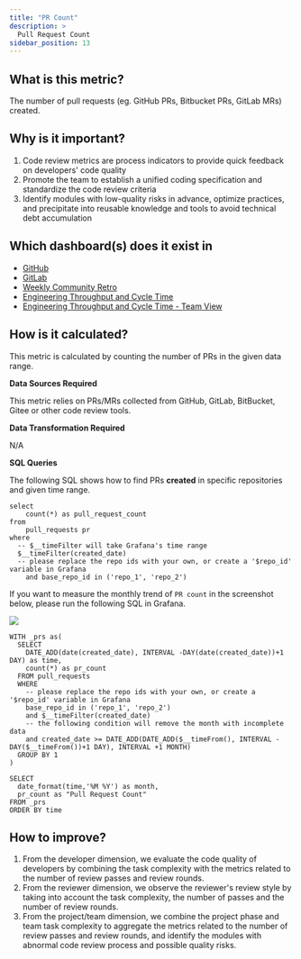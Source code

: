 ```yaml
---
title: "PR Count"
description: >
  Pull Request Count
sidebar_position: 13
---
```


## What is this metric? 
The number of pull requests (eg. GitHub PRs, Bitbucket PRs, GitLab MRs) created.

## Why is it important?
1. Code review metrics are process indicators to provide quick feedback on developers' code quality
2. Promote the team to establish a unified coding specification and standardize the code review criteria
3. Identify modules with low-quality risks in advance, optimize practices, and precipitate into reusable knowledge and tools to avoid technical debt accumulation

## Which dashboard(s) does it exist in
- [GitHub](../../../livedemo/DataSources/GitHub)
- [GitLab](../../../livedemo/DataSources/GitLab)
- [Weekly Community Retro](../../../livedemo/OSSMaintainers/WeeklyCommunityRetro)
- [Engineering Throughput and Cycle Time](../../../livedemo/EngineeringLeads/EngineeringThroughputAndCycleTime)
- [Engineering Throughput and Cycle Time - Team View](../../../livedemo/EngineeringLeads/EngineeringThroughputAndCycleTimeTeamView)


## How is it calculated?
This metric is calculated by counting the number of PRs in the given data range.

<b>Data Sources Required</b>

This metric relies on PRs/MRs collected from GitHub, GitLab, BitBucket, Gitee or other code review tools.

<b>Data Transformation Required</b>

N/A

<b>SQL Queries</b>

The following SQL shows how to find PRs **created** in specific repositories and given time range.

```
select
	count(*) as pull_request_count
from 
	pull_requests pr
where
  -- $__timeFilter will take Grafana's time range
  $__timeFilter(created_date)
  -- please replace the repo ids with your own, or create a '$repo_id' variable in Grafana
	and base_repo_id in ('repo_1', 'repo_2')
```

If you want to measure the monthly trend of `PR count` in the screenshot below, please run the following SQL in Grafana.

![](/img/Metrics/pr-count-monthly.png)

```
WITH _prs as(
  SELECT
    DATE_ADD(date(created_date), INTERVAL -DAY(date(created_date))+1 DAY) as time,
    count(*) as pr_count
  FROM pull_requests
  WHERE
    -- please replace the repo ids with your own, or create a '$repo_id' variable in Grafana
    base_repo_id in ('repo_1', 'repo_2')
    and $__timeFilter(created_date)
    -- the following condition will remove the month with incomplete data
    and created_date >= DATE_ADD(DATE_ADD($__timeFrom(), INTERVAL -DAY($__timeFrom())+1 DAY), INTERVAL +1 MONTH)
  GROUP BY 1
)

SELECT 
  date_format(time,'%M %Y') as month,
  pr_count as "Pull Request Count"
FROM _prs
ORDER BY time
```


## How to improve?
1. From the developer dimension, we evaluate the code quality of developers by combining the task complexity with the metrics related to the number of review passes and review rounds.
2. From the reviewer dimension, we observe the reviewer's review style by taking into account the task complexity, the number of passes and the number of review rounds.
3. From the project/team dimension, we combine the project phase and team task complexity to aggregate the metrics related to the number of review passes and review rounds, and identify the modules with abnormal code review process and possible quality risks.
